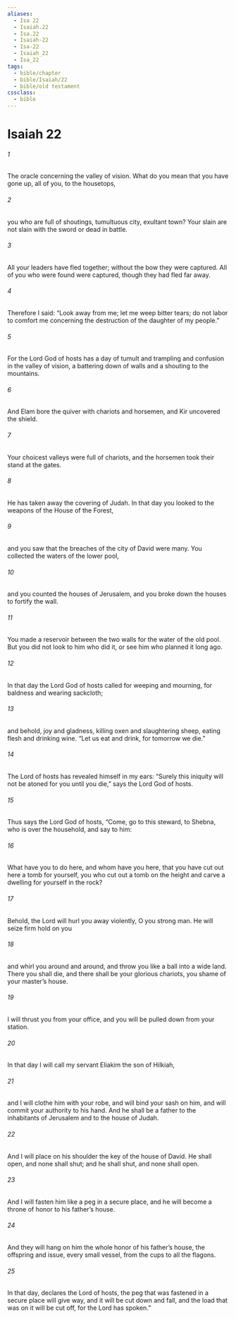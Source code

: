 ```yaml
---
aliases:
  - Isa 22
  - Isaiah.22
  - Isa.22
  - Isaiah-22
  - Isa-22
  - Isaiah_22
  - Isa_22
tags:
  - bible/chapter
  - bible/Isaiah/22
  - bible/old testament
cssclass:
  - bible
---
```


# Isaiah 22

###### 1
The oracle concerning the valley of vision. What do you mean that you have gone up, all of you, to the housetops,
###### 2
you who are full of shoutings, tumultuous city, exultant town? Your slain are not slain with the sword or dead in battle.
###### 3
All your leaders have fled together; without the bow they were captured. All of you who were found were captured, though they had fled far away.
###### 4
Therefore I said: “Look away from me; let me weep bitter tears; do not labor to comfort me concerning the destruction of the daughter of my people.”
###### 5
For the Lord God of hosts has a day of tumult and trampling and confusion in the valley of vision, a battering down of walls and a shouting to the mountains.
###### 6
And Elam bore the quiver with chariots and horsemen, and Kir uncovered the shield.
###### 7
Your choicest valleys were full of chariots, and the horsemen took their stand at the gates.
###### 8
He has taken away the covering of Judah. In that day you looked to the weapons of the House of the Forest,
###### 9
and you saw that the breaches of the city of David were many. You collected the waters of the lower pool,
###### 10
and you counted the houses of Jerusalem, and you broke down the houses to fortify the wall.
###### 11
You made a reservoir between the two walls for the water of the old pool. But you did not look to him who did it, or see him who planned it long ago.
###### 12
In that day the Lord God of hosts called for weeping and mourning, for baldness and wearing sackcloth;
###### 13
and behold, joy and gladness, killing oxen and slaughtering sheep, eating flesh and drinking wine. “Let us eat and drink, for tomorrow we die.”
###### 14
The Lord of hosts has revealed himself in my ears: “Surely this iniquity will not be atoned for you until you die,” says the Lord God of hosts.
###### 15
Thus says the Lord God of hosts, “Come, go to this steward, to Shebna, who is over the household, and say to him:
###### 16
What have you to do here, and whom have you here, that you have cut out here a tomb for yourself, you who cut out a tomb on the height and carve a dwelling for yourself in the rock?
###### 17
Behold, the Lord will hurl you away violently, O you strong man. He will seize firm hold on you
###### 18
and whirl you around and around, and throw you like a ball into a wide land. There you shall die, and there shall be your glorious chariots, you shame of your master’s house.
###### 19
I will thrust you from your office, and you will be pulled down from your station.
###### 20
In that day I will call my servant Eliakim the son of Hilkiah,
###### 21
and I will clothe him with your robe, and will bind your sash on him, and will commit your authority to his hand. And he shall be a father to the inhabitants of Jerusalem and to the house of Judah.
###### 22
And I will place on his shoulder the key of the house of David. He shall open, and none shall shut; and he shall shut, and none shall open.
###### 23
And I will fasten him like a peg in a secure place, and he will become a throne of honor to his father’s house.
###### 24
And they will hang on him the whole honor of his father’s house, the offspring and issue, every small vessel, from the cups to all the flagons.
###### 25
In that day, declares the Lord of hosts, the peg that was fastened in a secure place will give way, and it will be cut down and fall, and the load that was on it will be cut off, for the Lord has spoken.”


